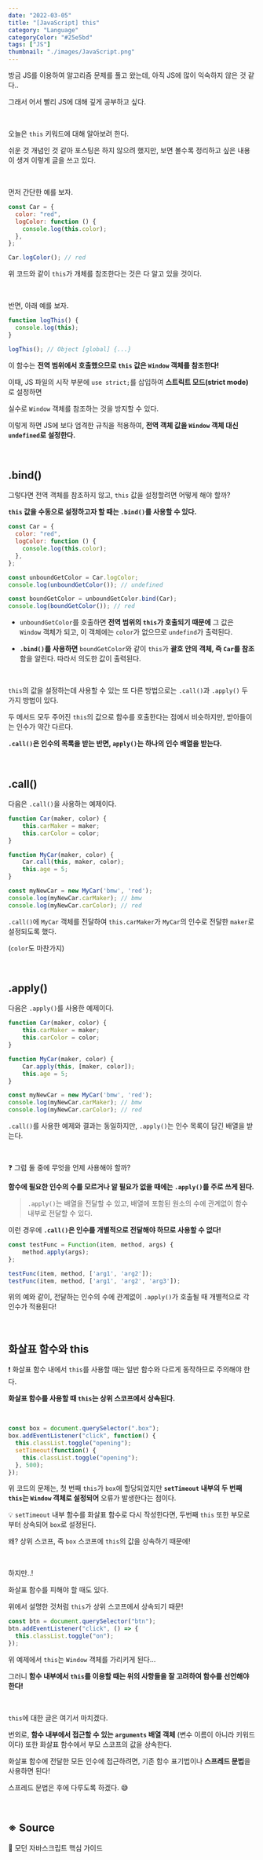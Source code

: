 ```yaml
---
date: "2022-03-05"
title: "[JavaScript] this"
category: "Language"
categoryColor: "#25e5bd"
tags: ["JS"]
thumbnail: "./images/JavaScript.png"
---
```


방금 JS를 이용하여 알고리즘 문제를 풀고 왔는데, 아직 JS에 많이 익숙하지 않은 것 같다..

그래서 어서 빨리 JS에 대해 깊게 공부하고 싶다.

<br />

오늘은 `this` 키워드에 대해 알아보려 한다.

쉬운 것 개념인 것 같아 포스팅은 하지 않으려 했지만, 보면 볼수록 정리하고 싶은 내용이 생겨 이렇게 글을 쓰고 있다.

<br />

먼저 간단한 예를 보자.

```js
const Car = {
  color: "red",
  logColor: function () {
    console.log(this.color);
  },
};

Car.logColor(); // red
```

위 코드와 같이 `this`가 개체를 참조한다는 것은 다 알고 있을 것이다.

<br />

반면, 아래 예를 보자.

```js
function logThis() {
  console.log(this);
}

logThis(); // Object [global] {...}
```

이 함수는 **전역 범위에서 호출했으므로 `this` 값은 `Window` 객체를 참조한다!**

이때, JS 파일의 시작 부분에 `use strict;`를 삽입하여 **스트릭트 모드(strict mode)** 로 설정하면

실수로 `Window` 객체를 참조하는 것을 방지할 수 있다.

이렇게 하면 JS에 보다 엄격한 규칙을 적용하여, **전역 객체 값을 `Window` 객체 대신 `undefined`로 설정한다.**

<br />

## .bind()

그렇다면 전역 객체를 참조하지 않고, `this` 값을 설정할려면 어떻게 해야 할까?

**`this` 값을 수동으로 설정하고자 할 때는 `.bind()`를 사용할 수 있다.**

```js
const Car = {
  color: "red",
  logColor: function () {
    console.log(this.color);
  },
};

const unboundGetColor = Car.logColor;
console.log(unboundGetColor()); // undefined

const boundGetColor = unboundGetColor.bind(Car);
console.log(boundGetColor()); // red
```

- `unboundGetColor`를 호출하면 **전역 범위의 `this`가 호출되기 때문에** 그 값은 `Window` 객체가 되고, 이 객체에는 `color`가 없으므로 `undefind`가 출력된다.

- **`.bind()`를 사용하면** `boundGetColor`와 같이 `this`가 **괄호 안의 객체, 즉 `Car`를 참조**함을 알린다. 따라서 의도한 값이 출력된다.

<br />

`this`의 값을 설정하는데 사용할 수 있는 또 다른 방법으로는 `.call()`과 `.apply()` 두 가지 방법이 있다.

두 메서드 모두 주어진 `this`의 값으로 함수를 호출한다는 점에서 비슷하지만, 받아들이는 인수가 약간 다르다.

**`.call()`은 인수의 목록을 받는 반면, `apply()`는 하나의 인수 배열을 받는다.**

<br />

## .call()

다음은 `.call()`을 사용하는 예제이다.

```js
function Car(maker, color) {
    this.carMaker = maker;
    this.carColor = color;
}

function MyCar(maker, color) {
    Car.call(this, maker, color);
    this.age = 5;
}

const myNewCar = new MyCar('bmw', 'red');
console.log(myNewCar.carMaker); // bmw
console.log(myNewCar.carColor); // red
```

`.call()`에 `MyCar` 객체를 전달하여 `this.carMaker`가 `MyCar`의 인수로 전달한 `maker`로 설정되도록 했다. 

(`color`도 마찬가지)

<br />

## .apply()

다음은 `.apply()`를 사용한 예제이다.

```js
function Car(maker, color) {
    this.carMaker = maker;
    this.carColor = color;
}

function MyCar(maker, color) {
    Car.apply(this, [maker, color]);
    this.age = 5;
}

const myNewCar = new MyCar('bmw', 'red');
console.log(myNewCar.carMaker); // bmw
console.log(myNewCar.carColor); // red
```

`.call()`를 사용한 예제와 결과는 동일하지만, `.apply()`는 인수 목록이 담긴 배열을 받는다.

<br />

❓ 그럼 둘 중에 무엇을 언제 사용해야 할까?

**함수에 필요한 인수의 수를 모르거나 알 필요가 없을 때에는 `.apply()`를 주로 쓰게 된다.**

> `.apply()`는 배열을 전달할 수 있고, 배열에 포함된 원소의 수에 관계없이 함수 내부로 전달할 수 있다.

이런 경우에 **`.call()`은 인수를 개별적으로 전달해야 하므로 사용할 수 없다!**

```js
const testFunc = Function(item, method, args) {
    method.apply(args);
};

testFunc(item, method, ['arg1', 'arg2']);
testFunc(item, method, ['arg1', 'arg2', 'arg3']);
```

위의 예와 같이, 전달하는 인수의 수에 관계없이 `.apply()`가 호출될 때 개별적으로 각 인수가 적용된다!

<br />

## 화살표 함수와 this

❗️ 화살표 함수 내에서 `this`를 사용할 때는 일반 함수와 다르게 동작하므로 주의해야 한다.

**화살표 함수를 사용할 때 `this`는 상위 스코프에서 상속된다.**

<br />

```js
const box = document.querySelector(".box");
box.addEventListener("click", function() {
  this.classList.toggle("opening");
  setTimeout(function() {
    this.classList.toggle("opening");
  }, 500);
});
```

위 코드의 문제는, 첫 번째 `this`가 `box`에 할당되었지만 **`setTimeout` 내부의 두 번째 `this`는 `Window` 객체로 설정되어** 오류가 발생한다는 점이다.

💡 `setTimeout` 내부 함수를 화살표 함수로 다시 작성한다면, 두번째 `this` 또한 부모로부터 상속되어 `box`로 설정된다.

왜? 상위 스코프, 즉 `box` 스코프에 `this`의 값을 상속하기 때문에!

<br />

하지만..!

화살표 함수를 피해야 할 때도 있다.

위에서 설명한 것처럼 `this`가 상위 스코프에서 상속되기 때문!

```js
const btn = document.querySelector("btn");
btn.addEventListener("click", () => {
  this.classList.toggle("on");
});
```

위 예제에서 `this`는 `Window` 객체를 가리키게 된다...

그러니 **함수 내부에서 `this`를 이용할 때는 위의 사항들을 잘 고려하여 함수를 선언해야 한다!**

<br />

`this`에 대한 글은 여기서 마치겠다.

번외로, **함수 내부에서 접근할 수 있는 `arguments` 배열 객체** (변수 이름이 아니라 키워드이다) 또한 화살표 함수에서 부모 스코프의 값을 상속한다.

화살표 함수에 전달한 모든 인수에 접근하려면, 기존 함수 표기법이나 **스프레드 문법**을 사용하면 된다!

스프레드 문법은 후에 다루도록 하겠다. 😅

<br />

## ※ Source

📖 모던 자바스크립트 핵심 가이드